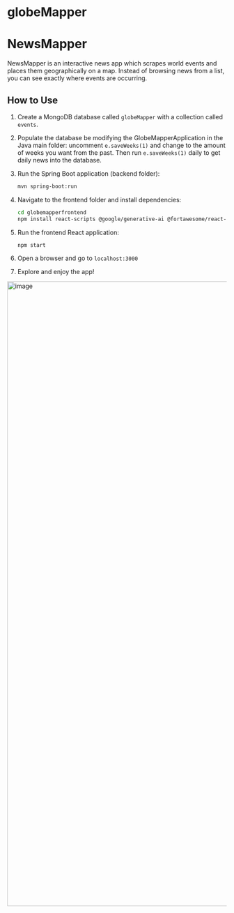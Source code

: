 # globeMapper

# NewsMapper

NewsMapper is an interactive news app which scrapes world events and places them geographically on a map. Instead of browsing news from a list, you can see exactly where events are occurring.

## How to Use

1. Create a MongoDB database called `globeMapper` with a collection called `events`.

2. Populate the database be modifying the GlobeMapperApplication in the Java main folder: uncomment `e.saveWeeks(1)` and change to the amount of weeks you want from the past. Then run `e.saveWeeks(1)` daily to get daily news into the database.

3. Run the Spring Boot application (backend folder):
   ```bash
   mvn spring-boot:run
   ```

4. Navigate to the frontend folder and install dependencies:
   ```bash
   cd globemapperfrontend
   npm install react-scripts @google/generative-ai @fortawesome/react-fontawesome @fortawesome/free-solid-svg-icons
   ```

5. Run the frontend React application:
   ```bash
   npm start
   ```

6. Open a browser and go to `localhost:3000`

7. Explore and enjoy the app!

<img width="1433" alt="image" src="https://github.com/user-attachments/assets/08c24c8d-9464-45f5-92e8-8f838d251448" />

